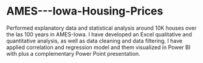 # AMES---Iowa-Housing-Prices
Performed explanatory data and statistical analysis around 10K houses over the las 100 years in AMES-Iowa. I have developed an Excel qualitative and quantitative analysis, as well as data cleaning and data filtering. I have applied correlation and regression model and them visualized in Power BI with plus a complementary Power Point presentation.
